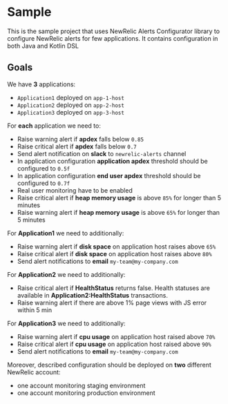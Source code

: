 # Sample

This is the sample project that uses NewRelic Alerts Configurator library to configure NewRelic alerts for few applications.
It contains configuration in both Java and Kotlin DSL

## Goals

We have **3** applications:
- `Application1` deployed on `app-1-host`
- `Application2` deployed on `app-2-host`
- `Application3` deployed on `app-3-host`

For **each** application we need to:
- Raise warning alert if **apdex** falls below `0.85`
- Raise critical alert if **apdex** falls below `0.7`
- Send alert notification on **slack** to `newrelic-alerts` channel
- In application configuration **application apdex** threshold should be configured to `0.5f`
- In application configuration **end user apdex** threshold should be configured to `0.7f`
- Real user monitoring have to be enabled
- Raise critical alert if **heap memory usage** is above `85%` for longer than 5 minutes
- Raise warning alert if **heap memory usage** is above `65%` for longer than 5 minutes

For **Application1** we need to additionally:
- Raise warning alert if **disk space** on application host raises above `65%`
- Raise critical alert if **disk space** on application host raises above `80%`
- Send alert notifications to **email** `my-team@my-company.com`

For **Application2** we need to additionally:
- Raise critical alert if **HealthStatus** returns false. Health statuses are available in **Application2:HealthStatus** transactions.
- Raise warning alert if there are above 1% page views with JS error within 5 min

For **Application3** we need to additionally:
- Raise warning alert if **cpu usage** on application host raised above `70%`
- Raise critical alert if **cpu usage** on application host raised above `90%`
- Send alert notifications to **email** `my-team@my-company.com`

Moreover, described configuration should be deployed on **two** different NewRelic account:
- one account monitoring staging environment
- one account monitoring production environment